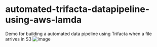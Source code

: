 # automated-trifacta-datapipeline-using-aws-lamda
Demo for building a automated data pipeline using Trifacta when a file arrives in S3
![image](https://user-images.githubusercontent.com/5687132/141375991-7d41cf69-c317-4de1-83be-bbb98bcc73cb.png)
